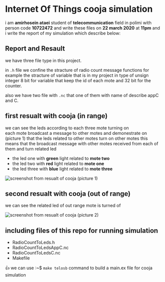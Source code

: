 # Internet Of Things cooja simulation

i am **amirhosein ataei** student of **telecommunication** field in polimi with person code **10722472** and write these files on **22 march 2020** at **11pm** and i write the report of my simulation which describe below:

## Report and Resault
we have three file type in this project.  

in `.h` file we confine the stracture of radio count message functions for example the stracture of variable that is in my project in type of unsign integer 8 bit for variable that keep the id of each mote and 32 bit for the counter.  

also we have two file with `.nc` that one of them with name of describe appC and C.  



## first resualt with cooja (in range)
we can see the leds according to each three mote turning on  
each mote broadcast a message to other motes and demonestrate on (picture 1) that the leds related to other motes turn on other motes this means that the broadcast message with other motes received from each of them and turn related led
- the led one with **green** light related to **mote two**
- the led two with **red** light related to **mote one**
- the led three with **blue** light related to **mote three** 

![screenshot from resualt of cooja](http://iotco.net/iothw1-1.jpg)
(picture 1)


## second resualt with cooja (out of range)
we can see the related led of out range mote is turned of

![screenshot from resualt of cooja](http://iotco.net/iothw1-2.jpg)
(picture 2)


## including files of this repo for running simulation

- RadioCountToLeds.h
- RadioCountToLedsAppC.nc
- RadioCountToLedsC.nc
- Makefile

:+1: we can use  :~$ `make telosb` command to build a main.ex file for cooja simulation
